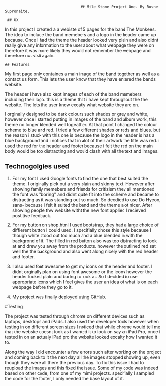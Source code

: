                                       ## Mile Stone Project One. By Rusne Supronaite.

     ## UX
     
In this project I created a a webiste of 5 pages for the band The Monkees. 
The idea to include the band memebers and a logo in the header came up because. Once I had the theme the header
looked very plain and also didnt really give any information to the user about what webpage they were on therefore
it was more likely they would not remember the webpage and therefore not visit again.


    ## Features
    
My first page only containes a main image of the band together as well as a contact us form. 
This lets the user know that they have entered the bands website.

 The header i have also kept images of each of the band memebers including their logo.
this is a theme that i have kept throughout the the website.
The lets the user know excatly what website they are on.

I orginally designed to be dark colours such shades or grey and white, however once i started putting in images 
of the band and album work, this theme no longer blended well togeather. 
At that point I changed the colour scheme to blue and red.
I tried a few different shades or reds and blues. but the reason i stuck with this one is because the logo in the 
header is has a blue background and i notices that in alot of their artwork the title was red. 
i used the red for the header and footer because i felt the red on the main body would be too distracting and
would clash with all the text and images. 

 ## Technogolgies used

 1. For my font I used Google fonts to find the one that best suited the theme. I originally pick out a very plain and 
skinny text. However after showing family memebers and friends for critizism they all mentioned the font was 
"boring" and didnt quite fit into the scheme and became to distracting as it was standing out 
so much. So decdied to use Do Hyeon, sans- because i felt it suited the band and the theme alot nicer. 
After showing people thw website witht the new font applied I recieved postitive feedback.

 2. For my button on shop.html I used bootstrap, they had a large choice of diffierent button I could used. 
I specifially chose this style because I  though white stood out too much and a blue blended in with the
backgrond of it. The filled in red button also was too distracting to look at and drew you away from the 
products. however the outlined red sat well the the background and also went along nicely with the red header and 
footer. 

 3. I also used font awesome to get my icons on the header and footer. I didnt orginally plan on using font awesome or
the icons however the header looked plain and boring to look at. So I decided to use appropriate icons which I 
feel gives the user an idea of what is on each webpage before they go to it. 

 4. My project was finally deployed using GitHub.

  #Testing
  
 The project was tested through chrome on different devices such as laptops, desktops and iPads. I also used the 
developer tools however when testing in on different screen sizes I noticed that while chrome would tell me that
the website doesnt look as I wanted it to look on say an iPad Pro, once I tested in on an actualy iPad pro the 
website looked excalty how I wanted it to.

Along the way I did encounter a few errors such after working on the project and coming back to it the next day 
all the images stopped showing up, even though they were all there the previous day. To fix this issue I
had to reupload the images and this fixed the issue. 
Some of my code was indeed based on other code, from one of my mimi projects. specifially I sampled the code for 
the footer, I only needed the base layout of it. 

 



